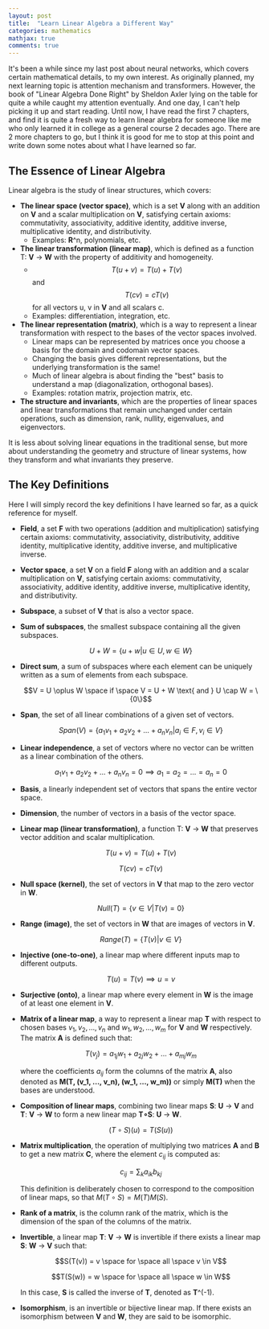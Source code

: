 ```yaml
---
layout: post
title:  "Learn Linear Algebra a Different Way"
categories: mathematics
mathjax: true
comments: true
---
```


It's been a while since my last post about neural networks, which covers certain mathematical details, to my own interest. As originally planned, my next learning topic is attention mechanism and transformers. However, the book of "Linear Algebra Done Right" by Sheldon Axler lying on the table for quite a while caught my attention eventually. And one day, I can't help picking it up and start reading. Until now, I have read the first 7 chapters, and find it is quite a fresh way to learn linear algebra for someone like me who only learned it in college as a general course 2 decades ago. There are 2 more chapters to go, but I think it is good for me to stop at this point and write down some notes about what I have learned so far.

## The Essence of Linear Algebra
Linear algebra is the study of linear structures, which covers:
* **The linear space (vector space)**, which is a set **V** along with an addition on **V** and a scalar multiplication on **V**, satisfying certain axioms: commutativity, associativity, additive identity, additive inverse, multiplicative identity, and distributivity.
  * Examples: **R**^n, polynomials, etc.
* **The linear transformation (linear map)**, which is defined as a function T: **V** → **W** with the property of additivity and homogeneity.
  * $$T(u + v) = T(u) + T(v)$$ and $$T(cv) = cT(v)$$ for all vectors u, v in **V** and all scalars c.
  * Examples: differentiation, integration, etc.
* **The linear representation (matrix)**, which is a way to represent a linear transformation with respect to the bases of the vector spaces involved.
  * Linear maps can be represented by matrices once you choose a basis for the domain and codomain vector spaces.
  * Changing the basis gives different representations, but the underlying transformation is the same!
  * Much of linear algebra is about finding the "best" basis to understand a map (diagonalization, orthogonal bases).
  * Examples: rotation matrix, projection matrix, etc.
* **The structure and invariants**, which are the properties of linear spaces and linear transformations that remain unchanged under certain operations, such as dimension, rank, nullity, eigenvalues, and eigenvectors.

It is less about solving linear equations in the traditional sense, but more about understanding the geometry and structure of linear systems, how they transform and what invariants they preserve.

## The Key Definitions
Here I will simply record the key definitions I have learned so far, as a quick reference for myself.
* **Field**, a set **F** with two operations (addition and multiplication) satisfying certain axioms: commutativity, associativity, distributivity, additive identity, multiplicative identity, additive inverse, and multiplicative inverse.
* **Vector space**, a set **V** on a field **F** along with an addition and a scalar multiplication on **V**, satisfying certain axioms: commutativity, associativity, additive identity, additive inverse, multiplicative identity, and distributivity.
* **Subspace**, a subset of **V** that is also a vector space.
* **Sum of subspaces**, the smallest subspace containing all the given subspaces.

  $$U + W = \{u + w | u \in U, w \in W\}$$

* **Direct sum**, a sum of subspaces where each element can be uniquely written as a sum of elements from each subspace.

  $$V = U \oplus W \space if \space V = U + W \text{ and } U \cap W = \{0\}$$

* **Span**, the set of all linear combinations of a given set of vectors.

  $$Span(V) = \{a_1v_1 + a_2v_2 + ... + a_nv_n | a_i \in F, v_i \in V\}$$

* **Linear independence**, a set of vectors where no vector can be written as a linear combination of the others.

  $$a_1v_1 + a_2v_2 + ... + a_nv_n = 0 \implies a_1 = a_2 = ... = a_n = 0$$

* **Basis**, a linearly independent set of vectors that spans the entire vector space.
* **Dimension**, the number of vectors in a basis of the vector space.
* **Linear map (linear transformation)**, a function T: **V** → **W** that preserves vector addition and scalar multiplication.

  $$T(u + v) = T(u) + T(v)$$

  $$T(cv) = cT(v)$$
* **Null space (kernel)**, the set of vectors in **V** that map to the zero vector in **W**.

  $$Null(T) = \{v \in V | T(v) = 0\}$$
* **Range (image)**, the set of vectors in **W** that are images of vectors in **V**.

  $$Range(T) = \{T(v) | v \in V\}$$
* **Injective (one-to-one)**, a linear map where different inputs map to different outputs.

  $$T(u) = T(v) \implies u = v$$
* **Surjective (onto)**, a linear map where every element in **W** is the image of at least one element in **V**.

* **Matrix of a linear map**, a way to represent a linear map **T** with respect to chosen bases $v_1, v_2, \ldots, v_n$ and $w_1, w_2, \ldots, w_m$ for **V** and **W** respectively. The matrix **A** is defined such that:

  $$T(v_j) = a_{1j}w_1 + a_{2j}w_2 + ... + a_{mj}w_m$$

  where the coefficients $a_{ij}$ form the columns of the matrix **A**, also denoted as **M(T, (v_1, ..., v_n), (w_1, ..., w_m))** or simply **M(T)** when the bases are understood.

* **Composition of linear maps**, combining two linear maps **S**: **U** → **V** and **T**: **V** → **W** to form a new linear map **T∘S**: **U** → **W**.

  $$(T \circ S)(u) = T(S(u))$$
* **Matrix multiplication**, the operation of multiplying two matrices **A** and **B** to get a new matrix **C**, where the element $c_{ij}$ is computed as:

  $$c_{ij} = \sum_{k} a_{ik}b_{kj}$$

  This definition is deliberately chosen to correspond to the composition of linear maps, so that $M(T \circ S) = M(T)M(S)$.

* **Rank of a matrix**, is the column rank of the matrix, which is the dimension of the span of the columns of the matrix.

* **Invertible**, a linear map **T**: **V** → **W** is invertible if there exists a linear map **S**: **W** → **V** such that:

  $$S(T(v)) = v \space for \space all \space v \in V$$

  $$T(S(w)) = w \space for \space all \space w \in W$$

  In this case, **S** is called the inverse of **T**, denoted as **T**^(-1).

* **Isomorphism**, is an invertible or bijective linear map. If there exists an isomorphism between **V** and **W**, they are said to be isomorphic.